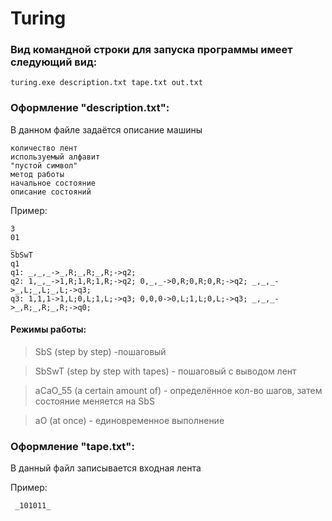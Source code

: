 # Turing
### Вид командной строки для запуска программы имеет следующий вид: 
`turing.exe description.txt tape.txt out.txt`

### Оформление "description.txt":

В данном файле задаётся описание машины

    количество лент
    используемый алфавит
    "пустой символ"
    метод работы
    начальное состояние
    описание состояний
    
    
Пример:

    3
    01
    _
    SbSwT
    q1
    q1: _,_,_->_,R;_,R;_,R;->q2;
    q2: 1,_,_->1,R;1,R;1,R;->q2; 0,_,_->0,R;0,R;0,R;->q2; _,_,_->_,L;_,L;_,L;->q3;
    q3: 1,1,1->1,L;0,L;1,L;->q3; 0,0,0->0,L;1,L;0,L;->q3; _,_,_->_,R;_,R;_,R;->q0;
   
#### Режимы работы: 
> SbS (step by step) -пошаговый 

> SbSwT (step by step with tapes)  - пошаговый с выводом лент

> aCaO_55 (a certain amount of)  - определённое кол-во шагов, затем состояние меняется на SbS

> aO (at once) - единовременное выполнение 

### Оформление "tape.txt":

В данный файл записывается входная лента

Пример:

     _101011_


### 
